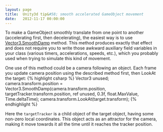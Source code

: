 ```yaml
---
layout: page
title:  Unity3d tip&#58; smooth accelerated GameObject movement
date:   2012-11-17 00:00:00
---
```


To make a GameObject smoothly translate from one point to another (accelerating first, then decelerating),
the easiest way is to use [Vector3.SmoothDamp](http://docs.unity3d.com/Documentation/ScriptReference/Vector3.SmoothDamp.html) method.
This method produces exactly that effect and does not require you to write those awkward auxiliary field variables in your class (various timers, accelerations, speeds, etc.),
which you probably used when trying to simulate this kind of movement.

One use of this method could be a camera following an object. Each frame you update camera position using the described method first, then LookAt the target:
{% highlight csharp %}
Vector3 unused;
camera.transform.position = Vector3.SmoothDamp(camera.transform.position, targetTracker.transform.position, ref unused, 0.3f, float.MaxValue, Time.deltaTime);
camera.transform.LookAt(target.transform);
{% endhighlight %}

Here the `targetTracker` is a child object of the target object, having some non-zero local coordinates.
This object acts as an attractor for the camera, making it move towards it all the time until it reaches the tracker position.